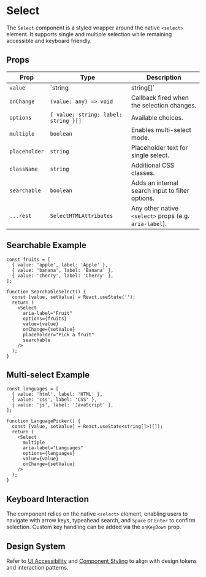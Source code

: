 # Select

The `Select` component is a styled wrapper around the native `<select>` element. It supports single and multiple selection while remaining accessible and keyboard friendly.

## Props

| Prop | Type | Description |
| ---- | ---- | ----------- |
| `value` | `string | string[]` | The current selection. |
| `onChange` | `(value: any) => void` | Callback fired when the selection changes. |
| `options` | `{ value: string; label: string }[]` | Available choices. |
| `multiple` | `boolean` | Enables multi-select mode. |
| `placeholder` | `string` | Placeholder text for single select. |
| `className` | `string` | Additional CSS classes. |
| `searchable` | `boolean` | Adds an internal search input to filter options. |
| `...rest` | `SelectHTMLAttributes` | Any other native `<select>` props (e.g. `aria-label`). |

## Searchable Example

```tsx
const fruits = [
  { value: 'apple', label: 'Apple' },
  { value: 'banana', label: 'Banana' },
  { value: 'cherry', label: 'Cherry' },
];

function SearchableSelect() {
  const [value, setValue] = React.useState('');
  return (
    <Select
      aria-label="Fruit"
      options={fruits}
      value={value}
      onChange={setValue}
      placeholder="Pick a fruit"
      searchable
    />
  );
}
```

## Multi-select Example

```tsx
const languages = [
  { value: 'html', label: 'HTML' },
  { value: 'css', label: 'CSS' },
  { value: 'js', label: 'JavaScript' },
];

function LanguagePicker() {
  const [value, setValue] = React.useState<string[]>([]);
  return (
    <Select
      multiple
      aria-label="Languages"
      options={languages}
      value={value}
      onChange={setValue}
    />
  );
}
```

## Keyboard Interaction

The component relies on the native `<select>` element, enabling users to navigate with arrow keys, typeahead search, and `Space` or `Enter` to confirm selection. Custom key handling can be added via the `onKeyDown` prop.

## Design System

Refer to [UI Accessibility](ui_accessibility.md) and [Component Styling](ui_design/component_styling.md) to align with design tokens and interaction patterns.
